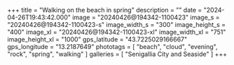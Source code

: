 +++
title = "Walking on the beach in spring"
description = ""
date = "2024-04-26T19:43:42.000"
image = "20240426@194342-1100423"
image_s = "20240426@194342-1100423-s"
image_width_s = "300"
image_height_s = "400"
image_xl = "20240426@194342-1100423-xl"
image_width_xl = "751"
image_height_xl = "1000"
gps_latitude = "43.7225029166667"
gps_longitude = "13.2187649"
phototags = [ "beach", "cloud", "evening", "rock", "spring", "walking" ]
galleries = [ "Senigallia City and Seaside" ]
+++
